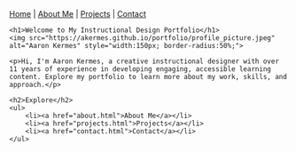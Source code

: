 <!DOCTYPE html>
<html lang="en">
<head>
    <meta charset="UTF-8">
    <meta name="viewport" content="width=device-width, initial-scale=1.0">
    <title>Aaron Kermes - Instructional Design Portfolio</title>
</head>
<body>
    <nav>
        <a href="index.html">Home</a> | 
        <a href="about.html">About Me</a> | 
        <a href="projects.html">Projects</a> | 
        <a href="contact.html">Contact</a>
    </nav>

    <h1>Welcome to My Instructional Design Portfolio</h1>
    <img src="https://akermes.github.io/portfolio/profile_picture.jpeg" alt="Aaron Kermes" style="width:150px; border-radius:50%;">

    <p>Hi, I'm Aaron Kermes, a creative instructional designer with over 11 years of experience in developing engaging, accessible learning content. Explore my portfolio to learn more about my work, skills, and approach.</p>

    <h2>Explore</h2>
    <ul>
        <li><a href="about.html">About Me</a></li>
        <li><a href="projects.html">Projects</a></li>
        <li><a href="contact.html">Contact</a></li>
    </ul>
</body>
</html>

